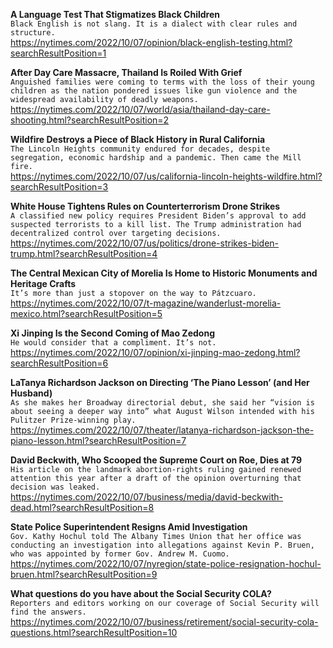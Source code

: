 **A Language Test That Stigmatizes Black Children**\
`Black English is not slang. It is a dialect with clear rules and structure.`\
https://nytimes.com/2022/10/07/opinion/black-english-testing.html?searchResultPosition=1

**After Day Care Massacre, Thailand Is Roiled With Grief**\
`Anguished families were coming to terms with the loss of their young children as the nation pondered issues like gun violence and the widespread availability of deadly weapons.`\
https://nytimes.com/2022/10/07/world/asia/thailand-day-care-shooting.html?searchResultPosition=2

**Wildfire Destroys a Piece of Black History in Rural California**\
`The Lincoln Heights community endured for decades, despite segregation, economic hardship and a pandemic. Then came the Mill fire.`\
https://nytimes.com/2022/10/07/us/california-lincoln-heights-wildfire.html?searchResultPosition=3

**White House Tightens Rules on Counterterrorism Drone Strikes**\
`A classified new policy requires President Biden’s approval to add suspected terrorists to a kill list. The Trump administration had decentralized control over targeting decisions.`\
https://nytimes.com/2022/10/07/us/politics/drone-strikes-biden-trump.html?searchResultPosition=4

**The Central Mexican City of Morelia Is Home to Historic Monuments and Heritage Crafts**\
`It’s more than just a stopover on the way to Pátzcuaro.`\
https://nytimes.com/2022/10/07/t-magazine/wanderlust-morelia-mexico.html?searchResultPosition=5

**Xi Jinping Is the Second Coming of Mao Zedong**\
`He would consider that a compliment. It’s not.`\
https://nytimes.com/2022/10/07/opinion/xi-jinping-mao-zedong.html?searchResultPosition=6

**LaTanya Richardson Jackson on Directing ‘The Piano Lesson’ (and Her Husband)**\
`As she makes her Broadway directorial debut, she said her “vision is about seeing a deeper way into” what August Wilson intended with his Pulitzer Prize-winning play.`\
https://nytimes.com/2022/10/07/theater/latanya-richardson-jackson-the-piano-lesson.html?searchResultPosition=7

**David Beckwith, Who Scooped the Supreme Court on Roe, Dies at 79**\
`His article on the landmark abortion-rights ruling gained renewed attention this year after a draft of the opinion overturning that decision was leaked.`\
https://nytimes.com/2022/10/07/business/media/david-beckwith-dead.html?searchResultPosition=8

**State Police Superintendent Resigns Amid Investigation**\
`Gov. Kathy Hochul told The Albany Times Union that her office was conducting an investigation into allegations against Kevin P. Bruen, who was appointed by former Gov. Andrew M. Cuomo.`\
https://nytimes.com/2022/10/07/nyregion/state-police-resignation-hochul-bruen.html?searchResultPosition=9

**What questions do you have about the Social Security COLA?**\
`Reporters and editors working on our coverage of Social Security will find the answers.`\
https://nytimes.com/2022/10/07/business/retirement/social-security-cola-questions.html?searchResultPosition=10

